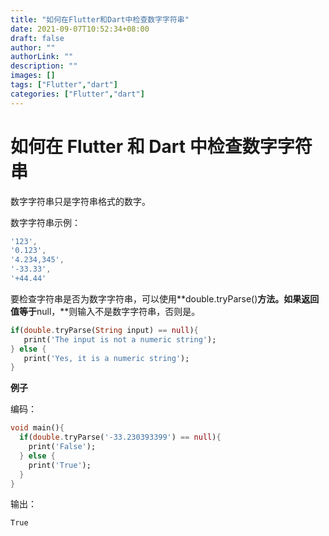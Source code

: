 ```yaml
---
title: "如何在Flutter和Dart中检查数字字符串"
date: 2021-09-07T10:52:34+08:00
draft: false
author: ""
authorLink: ""
description: ""
images: []
tags: ["Flutter","dart"]
categories: ["Flutter","dart"]
---
```


# 如何在 Flutter 和 Dart 中检查数字字符串

数字字符串只是字符串格式的数字。

数字字符串示例：

```dart
'123',
'0.123',
'4.234,345',
'-33.33',
'+44.44'
```

要检查字符串是否为数字字符串，可以使用**double.tryParse()**方法。如果返回值等于**null，**则输入不是数字字符串，否则是。

```dart
if(double.tryParse(String input) == null){
   print('The input is not a numeric string');
} else {
   print('Yes, it is a numeric string');
}
```

**例子**

编码：

```dart
void main(){
  if(double.tryParse('-33.230393399') == null){
    print('False');
  } else {
    print('True');
  }
}
```

输出：

```dart
True
```
